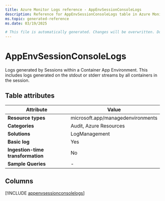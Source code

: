 ```yaml
---
title: Azure Monitor Logs reference - AppEnvSessionConsoleLogs
description: Reference for AppEnvSessionConsoleLogs table in Azure Monitor Logs.
ms.topic: generated-reference
ms.date: 03/19/2025

# This file is automatically generated. Changes will be overwritten. Do not change this file directly.
---
```


# AppEnvSessionConsoleLogs

Logs generated by Sessions within a Container App Environment. This includes logs generated on the stdout or stderr streams by all containers in the session.


## Table attributes

|Attribute|Value|
|---|---|
|**Resource types**|microsoft.app/managedenvironments|
|**Categories**|Audit, Azure Resources|
|**Solutions**| LogManagement|
|**Basic log**|Yes|
|**Ingestion-time transformation**|No|
|**Sample Queries**|-|



## Columns
  
[!INCLUDE [appenvsessionconsolelogs](~/reusable-content/ce-skilling/azure/includes/azure-monitor/reference/tables/appenvsessionconsolelogs-include.md)]
